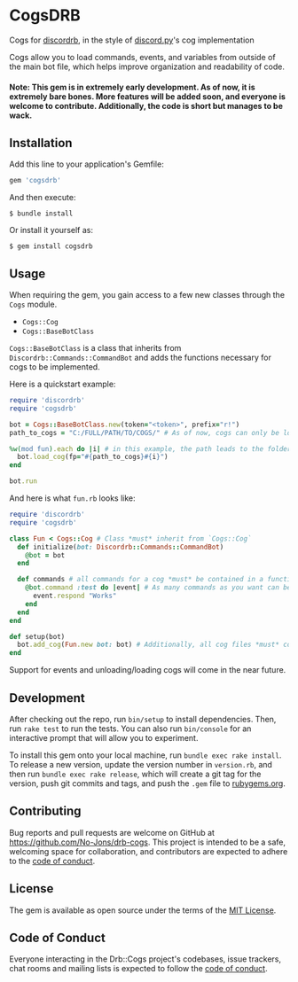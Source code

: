 # CogsDRB

Cogs for [discordrb](https://github.com/discordrb/discordrb), in the style of [discord.py](https://github.com/Rapptz/discord.py)'s cog implementation

Cogs allow you to load commands, events, and variables from outside of the main bot file, 
which helps improve organization and readability of code.

#### Note: This gem is in extremely early development. As of now, it is extremely bare bones. More features will be added soon, and everyone is welcome to contribute. Additionally, the code is short but manages to be wack.

## Installation

Add this line to your application's Gemfile:

```ruby
gem 'cogsdrb'
```

And then execute:

    $ bundle install

Or install it yourself as:

    $ gem install cogsdrb

## Usage

When requiring the gem, you gain access to a few new classes through the `Cogs` module.
 - `Cogs::Cog`
 - `Cogs::BaseBotClass`

`Cogs::BaseBotClass` is a class that inherits from `Discordrb::Commands::CommandBot` and adds the functions necessary
for cogs to be implemented.

Here is a quickstart example:

```ruby
require 'discordrb'
require 'cogsdrb'

bot = Cogs::BaseBotClass.new(token="<token>", prefix="r!")
path_to_cogs = "C:/FULL/PATH/TO/COGS/" # As of now, cogs can only be loaded using the full path to the file

%w(mod fun).each do |i| # in this example, the path leads to the folder containing `mod.rb` and `fun.rb`
  bot.load_cog(fp="#{path_to_cogs}#{i}")
end

bot.run
```

And here is what `fun.rb` looks like:

```ruby
require 'discordrb'
require 'cogsdrb'

class Fun < Cogs::Cog # Class *must* inherit from `Cogs::Cog`
  def initialize(bot: Discordrb::Commands::CommandBot)
    @bot = bot
  end

  def commands # all commands for a cog *must* be contained in a function named `commands`
    @bot.command :test do |event| # As many commands as you want can be added in this function
      event.respond "Works"
    end
  end
end

def setup(bot)
  bot.add_cog(Fun.new bot: bot) # Additionally, all cog files *must* contain this function, or else an error will be thrown and the cog not loaded
end
```

Support for events and unloading/loading cogs will come in the near future.

## Development

After checking out the repo, run `bin/setup` to install dependencies. Then, run `rake test` to run the tests. You can also run `bin/console` for an interactive prompt that will allow you to experiment.

To install this gem onto your local machine, run `bundle exec rake install`. To release a new version, update the version number in `version.rb`, and then run `bundle exec rake release`, which will create a git tag for the version, push git commits and tags, and push the `.gem` file to [rubygems.org](https://rubygems.org).

## Contributing

Bug reports and pull requests are welcome on GitHub at https://github.com/No-Jons/drb-cogs. This project is intended to be a safe, welcoming space for collaboration, and contributors are expected to adhere to the [code of conduct](https://github.com/No-Jons/drb-cogs/blob/master/CODE_OF_CONDUCT.md).


## License

The gem is available as open source under the terms of the [MIT License](https://opensource.org/licenses/MIT).

## Code of Conduct

Everyone interacting in the Drb::Cogs project's codebases, issue trackers, chat rooms and mailing lists is expected to follow the [code of conduct](https://github.com/[USERNAME]/drb-cogs/blob/master/CODE_OF_CONDUCT.md).
